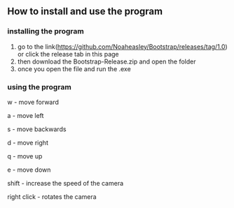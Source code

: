 ## How to install and use the program

### installing the program
1. go to the link(https://github.com/Noaheasley/Bootstrap/releases/tag/1.0) or click the release tab in this page 
2. then download the Bootstrap-Release.zip and open the folder
3. once you open the file and run the .exe

### using the program
  w - move forward
  
  a - move left
  
  s - move backwards
  
  d - move right
  
  q - move up
  
  e - move down
  
  shift - increase the speed of the camera
  
  right click - rotates the camera
